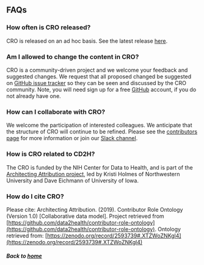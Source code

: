 ---
---
## FAQs

### How often is CRO released?
CRO is released on an ad hoc basis. See the latest release [here](https://github.com/data2health/contributor-role-ontology/releases).

### Am I allowed to change the content in CRO?
CRO is a community-driven project and we welcome your feedback and suggested changes. We request that all proposed changed be suggested on [GitHub issue tracker](https://github.com/data2health/contributor-role-ontology) so they can be seen and discussed by the CRO community. Note, you will need sign up for a free [GitHub](https:github.com) account, if you do not already have one.

### How can I collaborate with CRO?
We welcome the participation of interested colleagues. We anticipate that the structure of CRO will continue to be refined. Please see the [contributors page](https://data2health.github.io/contributor-role-ontology/pages/contributors.html) for more information or join our [Slack channel](https://cd2h.slack.com/?redir=%2Fmessages%2FCE75A2EF3).

### How is CRO related to CD2H?
The CRO is funded by the NIH Center for Data to Health, and is part of the [Architecting Attribution project](https://github.com/data2health/architecting_attribution), led by Kristi Holmes of Northwestern University and Dave Eichmann of University of Iowa.

### How do I cite CRO?
Please cite: Architecting Attribution. (2019). Contributor Role Ontology (Version 1.0) [Collaborative data model]. Project retrieved from [https://github.com/data2health/contributor-role-ontology](https://github.com/data2health/contributor-role-ontology). Ontology retrieved from: [https://zenodo.org/record/2593739#.XTZWoZNKgl4](https://zenodo.org/record/2593739#.XTZWoZNKgl4)

##### Back to [home](https://data2health.github.io/contributor-role-ontology/)
